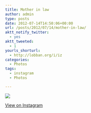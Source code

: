 ```yaml
---
title: Mother in law
author: admin
type: posts
date: 2012-07-14T14:50:06+00:00
url: /posts/2012/07/14/mother-in-law/
aktt_notify_twitter:
  - yes
aktt_tweeted:
  - 1
yourls_shorturl:
  - http://lobban.org/i/iz
categories:
  - Photos
tags:
  - instagram
  - Photos

---
```

![][1]

[View on Instagram][2]

 [1]: http://lobban.org/wp-content/uploads/HLIC/d8426c7bf743c6817346ac9d2633f042.jpg
 [2]: http://instagr.am/p/NELM2-qli3/